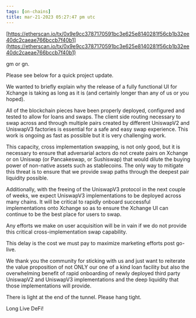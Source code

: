 ```yaml
---
tags: [on-chains]
title: mar-21-2023 05:27:47 pm utc
---
```


[https://etherscan.io/tx/0x9e9cc3787170591bc3e625e8140281f56cb1b32ee40dc2caeae766bccb7f40b1](https://etherscan.io/tx/0x9e9cc3787170591bc3e625e8140281f56cb1b32ee40dc2caeae766bccb7f40b1)

gm or gn.

Please see below for a quick project update.

We wanted to briefly explain why the release of a fully functional UI for Xchange is taking as long as it is (and certainly longer than any of us or you hoped).

All of the blockchain pieces have been properly deployed, configured and tested to allow for loans and swaps. The client side routing necessary to swap across and through multiple pairs created by different UniswapV2 and UniswapV3 factories is essential for a safe and easy swap experience. This work is ongoing as fast as possible but it is very challenging work.

This capacity, cross implementation swapping, is not only good, but it is necessary to ensure that adversarial actors do not create pairs on Xchange or on Uniswap (or Pancakeswap, or Sushiswap) that would dilute the buying power of non-native assets such as stablecoins. The only way to mitigate this threat is to ensure that we provide swap paths through the deepest pair liquidity possible.

Additionally, with the freeing of the UniswapV3 protocol in the next couple of weeks, we expect UniswapV3 implementations to be deployed across many chains. It will be critical to rapidly onboard successful implementations onto Xchange so as to ensure the Xchange UI can continue to be the best place for users to swap.

Any efforts we make on user acquisition will be in vain if we do not provide this critical cross-implementation swap capability.

This delay is the cost we must pay to maximize marketing efforts post go-live.

We thank you the community for sticking with us and just want to reiterate the value proposition of not ONLY our one of a kind loan facility but also the overwhelming benefit of rapid onboarding of newly deployed third party UniswapV2 and UniswapV3 implementations and the deep liquidity that those implementations will provide.

There is light at the end of the tunnel. Please hang tight.

Long Live DeFi!

